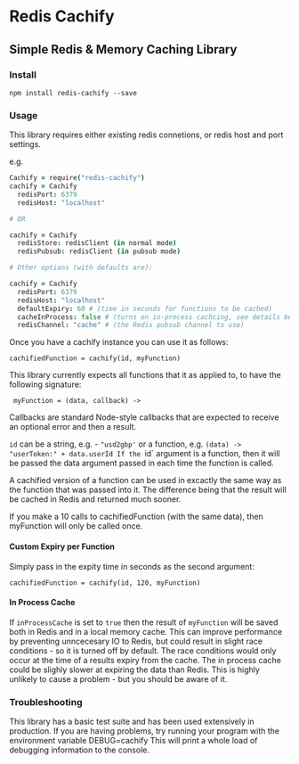 Redis Cachify
=============

## Simple Redis & Memory Caching Library

### Install

`npm install redis-cachify --save`

### Usage

This library requires either existing redis connetions, or redis host and port settings.

e.g.

```coffeescript
Cachify = require("redis-cachify")
cachify = Cachify
  redisPort: 6379
  redisHost: "localhost"

# OR

cachify = Cachify
  redisStore: redisClient (in normal mode)
  redisPubsub: redisClient (in pubsub mode)

# Other options (with defaults are):

cachify = Cachify
  redisPort: 6379
  redisHost: "localhost"
  defaultExpiry: 60 # (time in seconds for functions to be cached)
  cacheInProcess: false # (turns on in-process cachcing, see details below)
  redisChannel: "cache" # (the Redis pubsub channel to use)
```

Once you have a cachify instance you can use it as follows:

`cachifiedFunction = cachify(id, myFunction)`

This library currently expects all functions that it as applied to, to have the following signature:

` myFunction = (data, callback) ->`

Callbacks are standard Node-style callbacks that are expected to receive an optional error and then a result.

`id` can be a string, e.g. - `"usd2gbp'` or a function, e.g. `(data) -> "userToken:" + data.userId
If the `id` argument is a function, then it will be passed the data argument passed in each time the function is called.

A cachified version of a function can be used in excactly the same way as the function that was passed into it.
The difference being that the result will be cached in Redis and returned much sooner.

If you make a 10 calls to cachifiedFunction (with the same data), then myFunction will only be called once.

#### Custom Expiry per Function

Simply pass in the expity time in seconds as the second argument:

`cachifiedFunction = cachify(id, 120, myFunction)`

#### In Process Cache

If `inProcessCache` is set to `true` then the result of `myFunction` will be saved both in Redis and in a local memory
cache. This can improve performance by preventing unncecesary IO to Redis, but could result in slight race conditions -
so it is turned off by default. The race conditions would only occur at the time of a results expiry from
the cache. The in process cache could be slighly slower at expiring the data than Redis. This is highly unlikely to
cause a problem - but you should be aware of it.


### Troubleshooting

This library has a basic test suite and has been used extensively in production.
If you are having problems, try running your program with the environment variable DEBUG=cachify
This will print a whole load of debugging information to the console.


